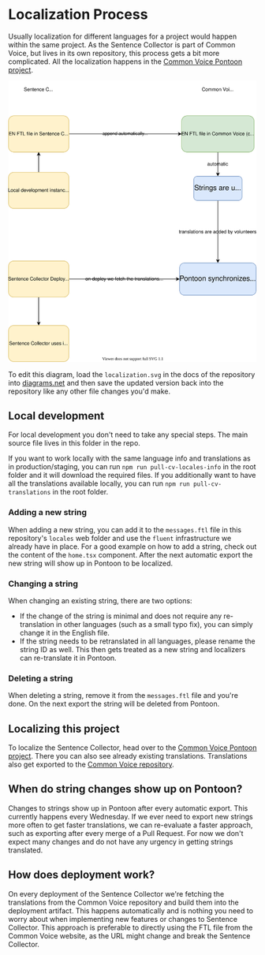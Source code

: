 # Localization Process

Usually localization for different languages for a project would happen within the same project. As the Sentence Collector is part of Common Voice, but lives in its own repository, this process gets a bit more complicated. All the localization happens in the [Common Voice Pontoon project](https://pontoon.mozilla.org/projects/common-voice/).

![Diagram](localization.svg)

To edit this diagram, load the `localization.svg` in the docs of the repository into [diagrams.net](https://app.diagrams.net/) and then save the updated version back into the repository like any other file changes you'd make.

## Local development

For local development you don't need to take any special steps. The main source file lives in this folder in the repo.

If you want to work locally with the same language info and translations as in production/staging, you can run `npm run pull-cv-locales-info` in the root folder and it will download the required files. If you additionally want to have all the translations available locally, you can run `npm run pull-cv-translations` in the root folder.

### Adding a new string

When adding a new string, you can add it to the `messages.ftl` file in this repository's `locales` web folder and use the `fluent` infrastructure we already have in place. For a good example on how to add a string, check out the content of the `home.tsx` component. After the next automatic export the new string will show up in Pontoon to be localized.

### Changing a string

When changing an existing string, there are two options:

- If the change of the string is minimal and does not require any re-translation in other languages (such as a small typo fix), you can simply change it in the English file.
- If the string needs to be retranslated in all languages, please rename the string ID as well. This then gets treated as a new string and localizers can re-translate it in Pontoon.

### Deleting a string

When deleting a string, remove it from the `messages.ftl` file and you're done. On the next export the string will be deleted from Pontoon.

## Localizing this project

To localize the Sentence Collector, head over to the [Common Voice Pontoon project](https://pontoon.mozilla.org/projects/common-voice/). There you can also see already existing translations. Translations also get exported to the [Common Voice repository](https://github.com/common-voice/common-voice/tree/main/web/locales).

## When do string changes show up on Pontoon?

Changes to strings show up in Pontoon after every automatic export. This currently happens every Wednesday. If we ever need to export new strings more often to get faster translations, we can re-evaluate a faster approach, such as exporting after every merge of a Pull Request. For now we don't expect many changes and do not have any urgency in getting strings translated.

## How does deployment work?

On every deployment of the Sentence Collector we're fetching the translations from the Common Voice repository and build them into the deployment artifact. This happens automatically and is nothing you need to worry about when implementing new features or changes to Sentence Collector. This approach is preferable to directly using the FTL file from the Common Voice website, as the URL might change and break the Sentence Collector.
